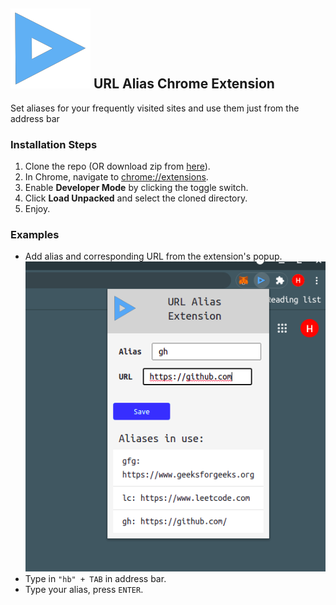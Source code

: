 ## ![logo](icons/logo128.png) URL Alias Chrome Extension

Set aliases for your frequently visited sites and use them just from the address bar

### Installation Steps
1. Clone the repo (OR download zip from [here](https://github.com/hrishibawane/url-alias-chrome-extension/releases/download/1.0/alias_ext.zip)).
2. In Chrome, navigate to [chrome://extensions](chrome://extensions).
3. Enable **Developer Mode** by clicking the toggle switch.
4. Click **Load Unpacked** and select the cloned directory.
5. Enjoy.

### Examples
- Add alias and corresponding URL from the extension's popup.
![popup](screenshots/popup_img.png)
- Type in ```"hb" + TAB``` in address bar.
- Type your alias, press ```ENTER```.
